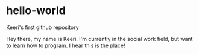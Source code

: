 # hello-world
Keeri's first github repository

Hey there, my name is Keeri. I'm currently in the social work field, but want to learn how to program. I hear this is the place!
